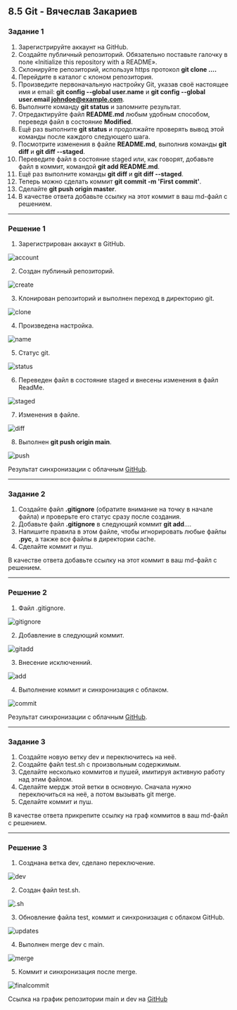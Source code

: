 
## 8.5 Git - Вячеслав Закариев

### Задание 1

1. Зарегистрируйте аккаунт на GitHub.
2. Создайте публичный репозиторий. Обязательно поставьте галочку в поле «Initialize this repository with a README».
3. Склонируйте репозиторий, используя https протокол **git clone ....**
4. Перейдите в каталог с клоном репозитория.
5. Произведите первоначальную настройку Git, указав своё настоящее имя и email: **git config --global user.name** и **git config --global user.email johndoe@example.com**.
6. Выполните команду **git status** и запомните результат.
7. Отредактируйте файл **README.md** любым удобным способом, переведя файл в состояние **Modified**.
8. Ещё раз выполните **git status** и продолжайте проверять вывод этой команды после каждого следующего шага.
9. Посмотрите изменения в файле **README.md**, выполнив команды **git diff** и **git diff --staged**.
10. Переведите файл в состояние staged или, как говорят, добавьте файл в коммит, командой **git add README.md**.
11. Ещё раз выполните команды **git diff** и **git diff --staged**.
12. Теперь можно сделать коммит **git commit -m 'First commit'**.
13. Сделайте **git push origin master**.
14. В качестве ответа добавьте ссылку на этот коммит в ваш md-файл с решением.

---

### Решение 1

1. Зарегистрирован аккаукт в GitHub.

![account](https://github.com/SlavaZakariev/netology/blob/fd9fe38fb4577746ed7b8849f0cf61d426975f10/ci-cd/8.5_git/resources/git_1.1.jpg)

2. Создан публиный репозиторий.

![create](https://github.com/SlavaZakariev/netology/blob/fd9fe38fb4577746ed7b8849f0cf61d426975f10/ci-cd/8.5_git/resources/git_1.2.jpg)

3. Клонирован репозиторий и выполнен переход в директорию git.

![clone](https://github.com/SlavaZakariev/netology/blob/fd9fe38fb4577746ed7b8849f0cf61d426975f10/ci-cd/8.5_git/resources/git_1.3.jpg)

4. Произведена настройка.

![name](https://github.com/SlavaZakariev/netology/blob/fd9fe38fb4577746ed7b8849f0cf61d426975f10/ci-cd/8.5_git/resources/git_1.4.jpg)

5. Статус git.

![status](https://github.com/SlavaZakariev/netology/blob/fd9fe38fb4577746ed7b8849f0cf61d426975f10/ci-cd/8.5_git/resources/git_1.5.jpg)

6. Переведен файл в состояние staged и внесены изменения в файл ReadMe.

![staged](https://github.com/SlavaZakariev/netology/blob/fd9fe38fb4577746ed7b8849f0cf61d426975f10/ci-cd/8.5_git/resources/git_1.6.jpg)

7. Изменения в файле.

![diff](https://github.com/SlavaZakariev/netology/blob/fd9fe38fb4577746ed7b8849f0cf61d426975f10/ci-cd/8.5_git/resources/git_1.7.jpg)

8. Выполнен **git push origin main**.

![push](https://github.com/SlavaZakariev/netology/blob/fd9fe38fb4577746ed7b8849f0cf61d426975f10/ci-cd/8.5_git/resources/git_1.8.jpg)

Результат синхронизации с облачным [GitHub](https://github.com/SlavaZakariev/git-hw/commit/24b2ebe76b8a52ff9afa744b501bf6d34601bbb1).

---

### Задание 2

1. Создайте файл **.gitignore** (обратите внимание на точку в начале файла) и проверьте его статус сразу после создания.
2. Добавьте файл **.gitignore** в следующий коммит **git add**....
3. Напишите правила в этом файле, чтобы игнорировать любые файлы **.pyc**, а также все файлы в директории cache.
4. Сделайте коммит и пуш.

В качестве ответа добавьте ссылку на этот коммит в ваш md-файл с решением.

---

### Решение 2

1. Файл .gitignore.

![gitignore](https://github.com/SlavaZakariev/netology/blob/ce1ecaa242cc1a02a39a3d1ede2c760afe0ac49f/ci-cd/7.5_git/resources/git_2.1.jpg)

2. Добавление в следующий коммит.

![gitadd](https://github.com/SlavaZakariev/netology/blob/ce1ecaa242cc1a02a39a3d1ede2c760afe0ac49f/ci-cd/7.5_git/resources/git_2.2.jpg)

3. Внесение исключенний.

![add](https://github.com/SlavaZakariev/netology/blob/ce1ecaa242cc1a02a39a3d1ede2c760afe0ac49f/ci-cd/7.5_git/resources/git_2.3.jpg)

4. Выполнение коммит и синхронизация с облаком.

![commit](https://github.com/SlavaZakariev/netology/blob/ce1ecaa242cc1a02a39a3d1ede2c760afe0ac49f/ci-cd/7.5_git/resources/git_2.4.jpg)

Результат синхронизации с облачным [GitHub](https://github.com/SlavaZakariev/git-hw/commit/136b1c6b7868fd19a7dc135bf625ddb0d037d128).

---

### Задание 3

1. Создайте новую ветку dev и переключитесь на неё.
2. Создайте файл test.sh с произвольным содержимым.
3. Сделайте несколько коммитов и пушей, имитируя активную работу над этим файлом.
4. Сделайте мердж этой ветки в основную. Сначала нужно переключиться на неё, а потом вызывать git merge.
5. Сделайте коммит и пуш.

В качестве ответа прикрепите ссылку на граф коммитов в ваш md-файл с решением.

---

### Решение 3

1. Созднана ветка dev, сделано переключение.

![dev](https://github.com/SlavaZakariev/netology/blob/e5175794f0d0ad870da676b21d3e7071960a75c1/ci-cd/7.5_git/resources/git_3.1.jpg)

2. Создан файл test.sh.

![.sh](https://github.com/SlavaZakariev/netology/blob/e5175794f0d0ad870da676b21d3e7071960a75c1/ci-cd/7.5_git/resources/git_3.2.jpg)

3. Обновление файла test, коммит и синхронизация с облаком GitHub.

![updates](https://github.com/SlavaZakariev/netology/blob/53f414061b41e8be18bab9422a6a0e661ecc729b/ci-cd/7.5_git/resources/git_3.3.jpg)

4. Выполнен merge dev с main.

![merge](https://github.com/SlavaZakariev/netology/blob/53f414061b41e8be18bab9422a6a0e661ecc729b/ci-cd/7.5_git/resources/git_3.4.jpg)

5. Коммит и синхронизация после merge.

![finalcommit](https://github.com/SlavaZakariev/netology/blob/3bc5644a2d81b0f8ef426b5b22fafed197cd5cd6/ci-cd/7.5_git/resources/git_3.5.jpg)

Ссылка на график репозитории main и dev на [GitHub](https://github.com/SlavaZakariev/git-hw/network)
